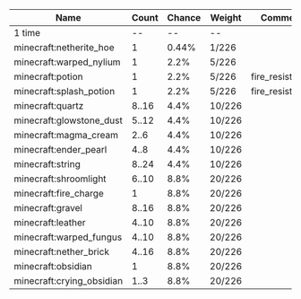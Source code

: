 | Name                      | Count | Chance | Weight | Comment         |
| ------------------------- | ----- | ------ | ------ | --------------- |
| 1 time                    |    -- |     -- |     -- |                 |
| minecraft:netherite_hoe   |     1 |  0.44% |  1/226 |                 |
| minecraft:warped_nylium   |     1 |   2.2% |  5/226 |                 |
| minecraft:potion          |     1 |   2.2% |  5/226 | fire_resistance |
| minecraft:splash_potion   |     1 |   2.2% |  5/226 | fire_resistance |
| minecraft:quartz          | 8..16 |   4.4% | 10/226 |                 |
| minecraft:glowstone_dust  | 5..12 |   4.4% | 10/226 |                 |
| minecraft:magma_cream     |  2..6 |   4.4% | 10/226 |                 |
| minecraft:ender_pearl     |  4..8 |   4.4% | 10/226 |                 |
| minecraft:string          | 8..24 |   4.4% | 10/226 |                 |
| minecraft:shroomlight     | 6..10 |   8.8% | 20/226 |                 |
| minecraft:fire_charge     |     1 |   8.8% | 20/226 |                 |
| minecraft:gravel          | 8..16 |   8.8% | 20/226 |                 |
| minecraft:leather         | 4..10 |   8.8% | 20/226 |                 |
| minecraft:warped_fungus   | 4..10 |   8.8% | 20/226 |                 |
| minecraft:nether_brick    | 4..16 |   8.8% | 20/226 |                 |
| minecraft:obsidian        |     1 |   8.8% | 20/226 |                 |
| minecraft:crying_obsidian |  1..3 |   8.8% | 20/226 |                 |